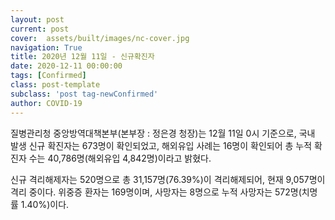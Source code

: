 ```yaml
---
layout: post
current: post
cover:  assets/built/images/nc-cover.jpg
navigation: True
title: 2020년 12월 11일 - 신규확진자
date: 2020-12-11 00:00:00
tags: [Confirmed]
class: post-template
subclass: 'post tag-newConfirmed'
author: COVID-19
---
```


질병관리청 중앙방역대책본부(본부장 : 정은경 청장)는 12월 11일 0시 기준으로, 
국내 발생 신규 확진자는 673명이 확인되었고, 
해외유입 사례는 16명이 확인되어 총 누적 확진자 수는 40,786명(해외유입 4,842명)이라고 밝혔다.

신규 격리해제자는 520명으로 총 31,157명(76.39%)이 격리해제되어, 현재 9,057명이 격리 중이다. 
위중증 환자는 169명이며, 사망자는 8명으로 누적 사망자는 572명(치명률 1.40%)이다.